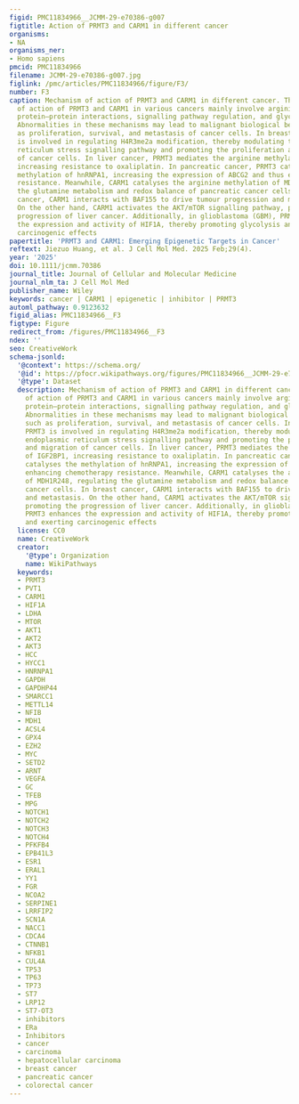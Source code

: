 ```yaml
---
figid: PMC11834966__JCMM-29-e70386-g007
figtitle: Action of PRMT3 and CARM1 in different cancer
organisms:
- NA
organisms_ner:
- Homo sapiens
pmcid: PMC11834966
filename: JCMM-29-e70386-g007.jpg
figlink: /pmc/articles/PMC11834966/figure/F3/
number: F3
caption: Mechanism of action of PRMT3 and CARM1 in different cancer. The mechanisms
  of action of PRMT3 and CARM1 in various cancers mainly involve arginine methylation,
  protein–protein interactions, signalling pathway regulation, and glycolysis regulation.
  Abnormalities in these mechanisms may lead to malignant biological behaviours such
  as proliferation, survival, and metastasis of cancer cells. In breast cancer, PRMT3
  is involved in regulating H4R3me2a modification, thereby modulating the endoplasmic
  reticulum stress signalling pathway and promoting the proliferation and migration
  of cancer cells. In liver cancer, PRMT3 mediates the arginine methylation of IGF2BP1,
  increasing resistance to oxaliplatin. In pancreatic cancer, PRMT3 catalyses the
  methylation of hnRNPA1, increasing the expression of ABCG2 and thus enhancing chemotherapy
  resistance. Meanwhile, CARM1 catalyses the arginine methylation of MDH1R248, regulating
  the glutamine metabolism and redox balance of pancreatic cancer cells. In breast
  cancer, CARM1 interacts with BAF155 to drive tumour progression and metastasis.
  On the other hand, CARM1 activates the AKT/mTOR signalling pathway, promoting the
  progression of liver cancer. Additionally, in glioblastoma (GBM), PRMT3 enhances
  the expression and activity of HIF1A, thereby promoting glycolysis and exerting
  carcinogenic effects
papertitle: 'PRMT3 and CARM1: Emerging Epigenetic Targets in Cancer'
reftext: Jiezuo Huang, et al. J Cell Mol Med. 2025 Feb;29(4).
year: '2025'
doi: 10.1111/jcmm.70386
journal_title: Journal of Cellular and Molecular Medicine
journal_nlm_ta: J Cell Mol Med
publisher_name: Wiley
keywords: cancer | CARM1 | epigenetic | inhibitor | PRMT3
automl_pathway: 0.9123632
figid_alias: PMC11834966__F3
figtype: Figure
redirect_from: /figures/PMC11834966__F3
ndex: ''
seo: CreativeWork
schema-jsonld:
  '@context': https://schema.org/
  '@id': https://pfocr.wikipathways.org/figures/PMC11834966__JCMM-29-e70386-g007.html
  '@type': Dataset
  description: Mechanism of action of PRMT3 and CARM1 in different cancer. The mechanisms
    of action of PRMT3 and CARM1 in various cancers mainly involve arginine methylation,
    protein–protein interactions, signalling pathway regulation, and glycolysis regulation.
    Abnormalities in these mechanisms may lead to malignant biological behaviours
    such as proliferation, survival, and metastasis of cancer cells. In breast cancer,
    PRMT3 is involved in regulating H4R3me2a modification, thereby modulating the
    endoplasmic reticulum stress signalling pathway and promoting the proliferation
    and migration of cancer cells. In liver cancer, PRMT3 mediates the arginine methylation
    of IGF2BP1, increasing resistance to oxaliplatin. In pancreatic cancer, PRMT3
    catalyses the methylation of hnRNPA1, increasing the expression of ABCG2 and thus
    enhancing chemotherapy resistance. Meanwhile, CARM1 catalyses the arginine methylation
    of MDH1R248, regulating the glutamine metabolism and redox balance of pancreatic
    cancer cells. In breast cancer, CARM1 interacts with BAF155 to drive tumour progression
    and metastasis. On the other hand, CARM1 activates the AKT/mTOR signalling pathway,
    promoting the progression of liver cancer. Additionally, in glioblastoma (GBM),
    PRMT3 enhances the expression and activity of HIF1A, thereby promoting glycolysis
    and exerting carcinogenic effects
  license: CC0
  name: CreativeWork
  creator:
    '@type': Organization
    name: WikiPathways
  keywords:
  - PRMT3
  - PVT1
  - CARM1
  - HIF1A
  - LDHA
  - MTOR
  - AKT1
  - AKT2
  - AKT3
  - HCC
  - HYCC1
  - HNRNPA1
  - GAPDH
  - GAPDHP44
  - SMARCC1
  - METTL14
  - NFIB
  - MDH1
  - ACSL4
  - GPX4
  - EZH2
  - MYC
  - SETD2
  - ARNT
  - VEGFA
  - GC
  - TFEB
  - MPG
  - NOTCH1
  - NOTCH2
  - NOTCH3
  - NOTCH4
  - PFKFB4
  - EPB41L3
  - ESR1
  - ERAL1
  - YY1
  - FGR
  - NCOA2
  - SERPINE1
  - LRRFIP2
  - SCN1A
  - NACC1
  - CDCA4
  - CTNNB1
  - NFKB1
  - CUL4A
  - TP53
  - TP63
  - TP73
  - ST7
  - LRP12
  - ST7-OT3
  - inhibitors
  - ERa
  - Inhibitors
  - cancer
  - carcinoma
  - hepatocellular carcinoma
  - breast cancer
  - pancreatic cancer
  - colorectal cancer
---
```

